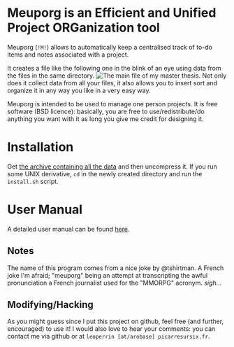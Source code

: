 # Meuporg is an Efficient and Unified Project ORGanization tool #

Meuporg (`!M!`) allows to automatically keep a centralised track of
to-do items and notes associated with a project.

It creates a file like the following one in the blink of an eye using
data from the files in the same directory.
![The main file of my master thesis](https://raw.github.com/picarresursix/meuporg/master/example.png
"The main file of my master thesis"). Not only does it collect data
from all your files, it also allows you to insert sort and organize it
in any way you like in a very easy way.

Meuporg is intended to be used to manage one person projects. It is
free software (BSD licence): basically, you are free to
use/redistribute/do anything you want with it as long you give me
credit for designing it.



# Installation #

Get
[the archive containing all the data](https://github.com/picarresursix/meuporg/archive/master.zip)
and then uncompress it. If you run some UNIX derivative, `cd` in the
newly created directory and run the `install.sh` script.


# User Manual #

A detailed user manual can be found
[here](http://www.picarresursix.fr/work/meuporg/description.html).



## Notes ##

The name of this program comes from a nice joke by @tshirtman. A
French joke I'm afraid; "meuporg" being an attempt at transcripting
the awful pronunciation a French journalist used for the "MMORPG"
acronym. _sigh_...


## Modifying/Hacking ##

As you might guess since I put this project on github, feel free (and
further, encouraged) to use it! I would also love to hear your
comments: you can contact me via github or at `leoperrin [at/arobase]
picarresursix.fr`.
